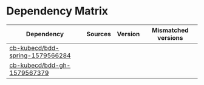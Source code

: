 # Dependency Matrix

Dependency | Sources | Version | Mismatched versions
---------- | ------- | ------- | -------------------
[cb-kubecd/bdd-spring-1579566284](https://github.com/cb-kubecd/bdd-spring-1579566284.git) |  | []() | 
[cb-kubecd/bdd-gh-1579567379](https://github.com/cb-kubecd/bdd-gh-1579567379.git) |  | []() | 
